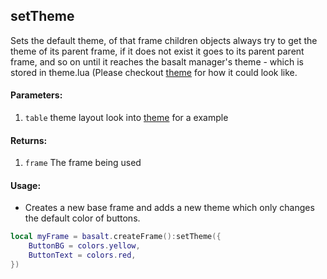 ## setTheme

Sets the default theme, of that frame children objects always try to get the theme of its parent frame, if it does not exist it goes to its parent parent frame, and so on until it reaches the basalt manager's theme - which is stored in theme.lua (Please checkout [theme](https://github.com/Pyroxenium/Basalt/blob/bb1b1beb795e3cf06a84ca79408244bca715961e/Basalt/theme.lua) for how it could look like.

#### Parameters:

1. `table` theme layout look into [theme](https://github.com/Pyroxenium/Basalt/blob/bb1b1beb795e3cf06a84ca79408244bca715961e/Basalt/theme.lua) for a example

#### Returns:

1. `frame` The frame being used

#### Usage:

- Creates a new base frame and adds a new theme which only changes the default color of buttons.

```lua
local myFrame = basalt.createFrame():setTheme({
    ButtonBG = colors.yellow,
    ButtonText = colors.red,
})
```
